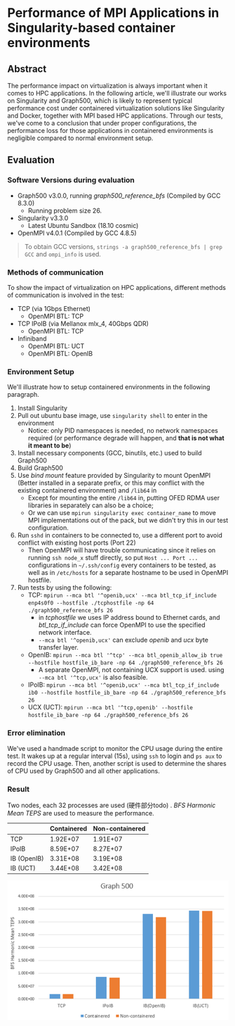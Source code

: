 # Performance of MPI Applications in Singularity-based container environments

## Abstract

The performance impact on virtualization is always important when it comes to HPC applications. In the following article, we'll illustrate our works on Singularity and Graph500, which is likely to represent typical performance cost under containered virtualization solutions like Singularity and Docker, together with MPI based HPC applications. Through our tests, we've come to a conclusion that under proper configurations, the performance loss for those applications in containered environments is negligible compared to normal environment setup.

## Evaluation

### Software Versions during evaluation

- Graph500 v3.0.0, running *graph500_reference_bfs* (Compiled by GCC 8.3.0)
  - Running problem size 26.
- Singularity v3.3.0
  - Latest Ubuntu Sandbox (18.10 cosmic)
- OpenMPI v4.0.1 (Compiled by GCC 4.8.5)

> To obtain GCC versions, `strings -a graph500_reference_bfs | grep GCC` and `ompi_info` is used.

### Methods of communication

To show the impact of virtualization on HPC applications, different methods of communication is involved in the test:

- TCP (via 1Gbps Ethernet)
  - OpenMPI BTL: TCP
- TCP IPoIB (via Mellanox mlx_4, 40Gbps QDR)
  - OpenMPI BTL: TCP
- Infiniband
  - OpenMPI BTL: UCT
  - OpenMPI BTL: OpenIB

### Environment Setup

We'll illustrate how to setup containered environments in the following paragraph.

1. Install Singularity
2. Pull out ubuntu base image, use `singularity shell` to enter in the environment
   - Notice: only PID namespaces is needed, no network namespaces required (or performance degrade will happen, and **that is not what it meant to be**)
3. Install necessary components (GCC, binutils, etc.) used to build Graph500
4. Build Graph500
5. Use *bind mount* feature provided by Singularity to mount OpenMPI (Better installed in a separate prefix, or this may conflict with the existing containered environment) and `/lib64` in
   - Except for mounting the entire `/lib64` in, putting OFED RDMA user libraries in separately can also be a choice;
   - Or we can use `mpirun singularity exec container_name` to move MPI implementations out of the pack, but we didn't try this in our test configuration.
6. Run `sshd` in containers to be connected to, use a different port to avoid conflict with existing host ports (Port 22)
   - Then OpenMPI will have trouble communicating since it relies on running `ssh node_x` stuff directly, so put `Host ... Port ...` configurations in `~/.ssh/config` every containers to be tested, as well as in `/etc/hosts` for a separate hostname to be used in OpenMPI hostfile.
7. Run tests by using the following:
   - TCP: `mpirun --mca btl '^openib,ucx' --mca btl_tcp_if_include enp4s0f0 --hostfile ./tcphostfile -np 64 ./graph500_reference_bfs 26`
     - in *tcphostfile* we uses IP address bound to Ethernet cards, and *btl_tcp_if_include* can force OpenMPI to use the specified network interface.
     - `--mca btl '^openib,ucx'` can exclude *openib* and *ucx* byte transfer layer.
   - OpenIB: `mpirun --mca btl '^tcp' --mca btl_openib_allow_ib true --hostfile hostfile_ib_bare -np 64 ./graph500_reference_bfs 26`
     - A separate OpenMPI, not containing UCX support is used. using `--mca btl '^tcp,ucx'` is also feasible.
   - IPoIB: `mpirun --mca btl '^openib,ucx' --mca btl_tcp_if_include ib0 --hostfile hostfile_ib_bare -np 64 ./graph500_reference_bfs 26`
   - UCX (UCT): `mpirun --mca btl '^tcp,openib' --hostfile hostfile_ib_bare -np 64 ./graph500_reference_bfs 26`

### Error elimination

We've used a handmade script to monitor the CPU usage during the entire test. It wakes up at a regular interval (15s), using `ssh` to login and `ps aux` to record the CPU usage. Then, another script is used to determine the shares of CPU used by Graph500 and all other applications.

### Result

Two nodes, each 32 processes are used (硬件部分todo) . *BFS Harmonic Mean TEPS* are used to measure the performance.

|             | Containered | Non-containered |
| ----------- | ----------- | --------------- |
| TCP         | 1.92E+07    | 1.91E+07        |
| IPoIB       | 8.59E+07    | 8.27E+07        |
| IB (OpenIB) | 3.31E+08    | 3.19E+08        |
| IB (UCT)    | 3.44E+08    | 3.42E+08        |

![1570542844717](assets/1570542844717.png)
